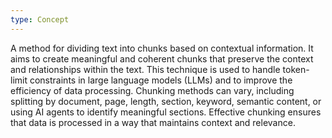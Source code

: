 ```yaml
---
type: Concept
---
```


A method for dividing text into chunks based on contextual information. It aims to create meaningful and coherent chunks that preserve the context and relationships within the text. This technique is used to handle token-limit constraints in large language models (LLMs) and to improve the efficiency of data processing. Chunking methods can vary, including splitting by document, page, length, section, keyword, semantic content, or using AI agents to identify meaningful sections. Effective chunking ensures that data is processed in a way that maintains context and relevance.